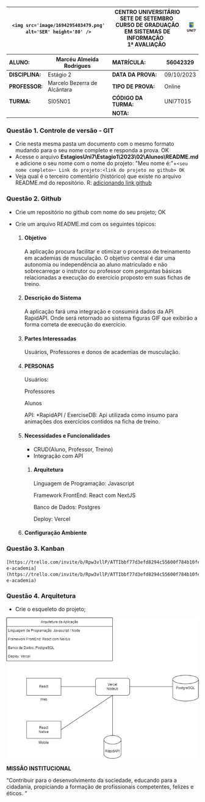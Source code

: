 | `<img src='image/1694295403479.png' alt='SER' height='80' />` | **CENTRO UNIVERSITÁRIO SETE DE SETEMBRO**  <br />CURSO DE GRADUAÇÃO EM SISTEMAS DE INFORMAÇÃO   <br />1ª AVALIAÇÃO  | ![1694295411069](image/1694295411069.png) |
| --------------------------------------------------------------- | ------------------------------------------------------------------------------------------------------------------------------------- | --------------------------------------- |

| **ALUNO:**      | Marcéu Almeida Rodrigues     | **MATRÍCULA:**       | 56042329   |
| :-------------------- | ----------------------------- | :-------------------------- | ---------- |
| **DISCIPLINA:** | Estágio 2                    | **DATA DA PROVA:**    | 09/10/2023 |
| **PROFESSOR:**  | Marcelo Bezerra de Alcântara | **TIPO DE PROVA:**    | Online     |
| **TURMA:**      | SI05N01                       | **CÓDIGO DA TURMA:** | UNI7T015   |
|                       |                               | **NOTA:**             |            |

### **Questão 1.** Controle de versão - GIT

- Crie nesta mesma pasta um documento com o mesmo formato mudando para o seu nome completo e responda a prova. OK
- Acesse o arquivo **EstagiosUni7\Estagio1\2023\02\Alunos\README.md** e adicione o seu nome com o nome do projeto: "Meu nome é:"+`<seu nome completo>`-` Link do projeto:<link do projeto no github> OK`
- Veja qual é o terceiro comentário (histórico) que existe no arquivo README.md do repositório.
  R: [adicionando link github](https://github.com/mbacefor/estagiosUNI7/commit/4f8e9707aee755f9e2bd13316dca05db69e42fb7)

### **Questão 2.** Github

- Crie um repositório no github com nome do seu projeto; OK
- Crie um arquivo README.md com os seguintes tópicos:

  1. #### Objetivo

     A aplicação procura facilitar e otimizar o processo de treinamento em academias de musculação. O objetivo central é dar uma autonomia ou independência ao aluno matriculado e não sobrecarregar o instrutor ou professor com perguntas básicas relacionadas a execução do exercício proposto em suas fichas de treino.
  2. #### Descrição do Sistema

     A aplicação fará uma integração e consumirá dados da API RapidAPI. Onde será retornado ao sistema figuras GIF que exibirão a forma correta de execução do exercício.
  3. #### Partes Interessadas

     Usuários, Professores e donos de academias de musculação.
  4. #### PERSONAS

     Usuários:

     Professores

     Alunos

     API:
     *RapidAPI / ExerciseDB: Api utilizada como insumo para animações dos exercícios contidos na ficha de treino.
  5. #### Necessidades e Funcionalidades


     - CRUD(Aluno, Professor, Treino)
     - Integração com API

     1. #### Arquitetura

        Linguagem de Programação: Javascript

        Framework FrontEnd: React com NextJS

        Banco de Dados: Postgres

        Deploy: Vercel
  6. #### Configuração Ambiente

### **Questão 3.** Kanban

    [https://trello.com/invite/b/Rpw3vllP/ATTIbbf77d3efd8294c55600f784b10feaeb87FF0CFD/kanban-e-academia](https://trello.com/invite/b/Rpw3vllP/ATTIbbf77d3efd8294c55600f784b10feaeb87FF0CFD/kanban-e-academia)

### **Questão 4.** Arquitetura

* Crie o esqueleto do projeto;

![Arquitetura](image/e-academia2.drawio.png)

**MISSÃO INSTITUCIONAL**

“Contribuir para o desenvolvimento da sociedade, educando para a cidadania, propiciando a formação de profissionais competentes, felizes e éticos. “

